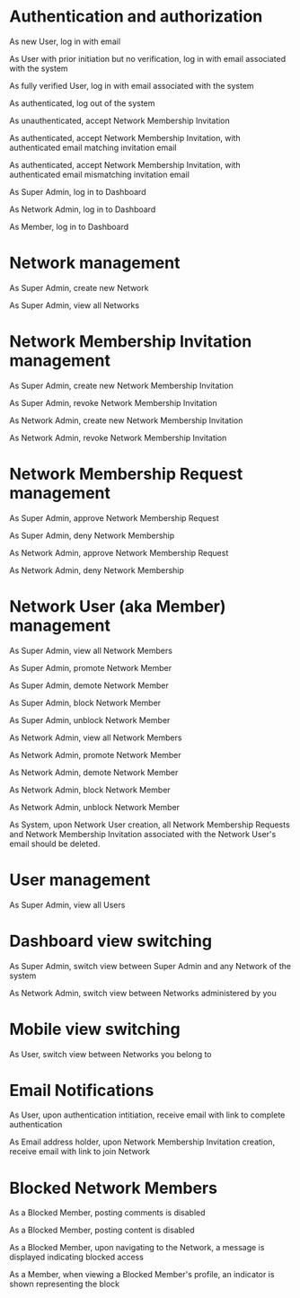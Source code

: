 # Authentication and authorization

As new User, log in with email

As User with prior initiation but no verification, log in with email associated with the system

As fully verified User, log in with email associated with the system

As authenticated, log out of the system

As unauthenticated, accept Network Membership Invitation

As authenticated, accept Network Membership Invitation, with authenticated email matching invitation email

As authenticated, accept Network Membership Invitation, with authenticated email mismatching invitation email

As Super Admin, log in to Dashboard

As Network Admin, log in to Dashboard

As Member, log in to Dashboard

# Network management

As Super Admin, create new Network

As Super Admin, view all Networks

# Network Membership Invitation management

As Super Admin, create new Network Membership Invitation

As Super Admin, revoke Network Membership Invitation

As Network Admin, create new Network Membership Invitation

As Network Admin, revoke Network Membership Invitation

# Network Membership Request management

As Super Admin, approve Network Membership Request

As Super Admin, deny Network Membership

As Network Admin, approve Network Membership Request

As Network Admin, deny Network Membership

# Network User (aka Member) management

As Super Admin, view all Network Members

As Super Admin, promote Network Member

As Super Admin, demote Network Member

As Super Admin, block Network Member

As Super Admin, unblock Network Member

As Network Admin, view all Network Members

As Network Admin, promote Network Member

As Network Admin, demote Network Member

As Network Admin, block Network Member

As Network Admin, unblock Network Member

As System, upon Network User creation, all Network Membership Requests and
Network Membership Invitation associated with the Network User's email should
be deleted.

# User management

As Super Admin, view all Users

# Dashboard view switching

As Super Admin, switch view between Super Admin and any Network of the system

As Network Admin, switch view between Networks administered by you

# Mobile view switching

As User, switch view between Networks you belong to

# Email Notifications

As User, upon authentication intitiation, receive email with link to complete authentication

As Email address holder, upon Network Membership Invitation creation, receive email with link to join Network

# Blocked Network Members

As a Blocked Member, posting comments is disabled

As a Blocked Member, posting content is disabled

As a Blocked Member, upon navigating to the Network, a message is displayed indicating blocked access

As a Member, when viewing a Blocked Member's profile, an indicator is shown representing the block
